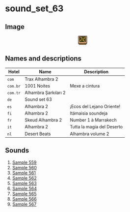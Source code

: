# sound_set_63

## Image

<div align="center">

![sound_set_63](../uploads/imgs/63.gif)

</div>

## Names and descriptions

| Hotel | Name | Description |
|-|-|-|
| `com` | Trax Alhambra 2 |  |
| `com.br` | 1001 Noites | Mexe a cintura |
| `com.tr` | Alhambra Şarkıları 2 |  |
| `de` | Sound set 63 |  |
| `es` | Alhambra 2 | ¡Ecos del Lejano Oriente! |
| `fi` | Alhambra 2 | Itämaisia soundeja |
| `fr` | Skeud Alhambra 2 | Number 1 à Marrakech |
| `it` | Alhambra 2 | Tutta la magia del Deserto |
| `nl` | Desert Beats | Alhambra volume 2 |

## Sounds

1. [Sample 559](../uploads/sounds/sound_machine_sample_559.mp3)
1. [Sample 560](../uploads/sounds/sound_machine_sample_560.mp3)
1. [Sample 561](../uploads/sounds/sound_machine_sample_561.mp3)
1. [Sample 562](../uploads/sounds/sound_machine_sample_562.mp3)
1. [Sample 563](../uploads/sounds/sound_machine_sample_563.mp3)
1. [Sample 564](../uploads/sounds/sound_machine_sample_564.mp3)
1. [Sample 565](../uploads/sounds/sound_machine_sample_565.mp3)
1. [Sample 566](../uploads/sounds/sound_machine_sample_566.mp3)
1. [Sample 567](../uploads/sounds/sound_machine_sample_567.mp3)